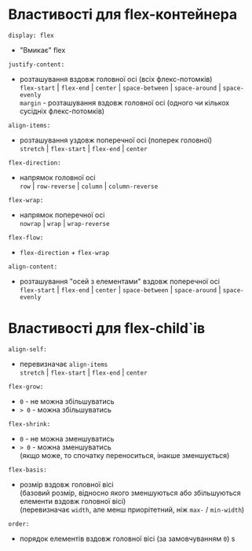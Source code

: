 # Властивості для flex-контейнера

`display: flex`

- "Вмикає" flex

`justify-content:`

- розташування вздовж головної осі (всіх флекс-потомків)  
  `flex-start` | `flex-end` | `center` | `space-between` | `space-around` | `space-evenly`  
  `margin` - розташування вздовж головної осі (одного чи кількох сусідніх флекс-потомків)

`align-items:`

- розташування уздовж поперечної осі (поперек головної)  
  `stretch` | `flex-start` | `flex-end` | `center`

`flex-direction:`

- напрямок головної осі  
  `row` | `row-reverse` | `column` | `column-reverse`

`flex-wrap:`

- напрямок поперечної осі  
  `nowrap` | `wrap` | `wrap-reverse`

`flex-flow:`

- `flex-direction` + `flex-wrap`

`align-content:`

- розташування "осей з елементами" вздовж поперечної осі  
  `flex-start` | `flex-end` | `center` | `space-between` | `space-around` | `space-evenly`

# Властивості для flex-child`ів

`align-self:`

- перевизначає `align-items`  
  `stretch` | `flex-start` | `flex-end` | `center`

`flex-grow:`

- `0` - не можна збільшуватись
- `> 0` - можна збільшуватись

`flex-shrink:`

- `0` - не можна зменшуватись
- `> 0` - можна зменшуватись  
  (якщо може, то спочатку переноситься, інакше зменшується)

`flex-basis:`

- розмір вздовж головної вісі  
  (базовий розмір, відносно якого зменшуються або збільшуються елементи вздовж головної вісі)  
  (перевизначає `width`, але менш приорітетний, ніж `max-` / `min-width`)

`order:`

- порядок елементів вздовж головної вісі (за замовчуванням `0`)
s